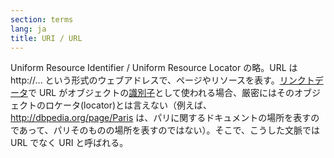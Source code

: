 ```yaml
---
section: terms
lang: ja
title: URI / URL
---
```


Uniform Resource Identifier / Uniform Resource Locator の略。URL は http://... という形式のウェブアドレスで、ページやリソースを表す。[リンクトデータ](/glossary/ja/terms/linked-data/)で URL がオブジェクトの[識別子](/glossary/ja/terms/identifier/)として使われる場合、厳密にはそのオブジェクトのロケータ(locator)とは言えない（例えば、http://dbpedia.org/page/Paris は、パリに関するドキュメントの場所を表すのであって、パリそのものの場所を表すのではない）。そこで、こうした文脈では URL でなく URI と呼ばれる。
